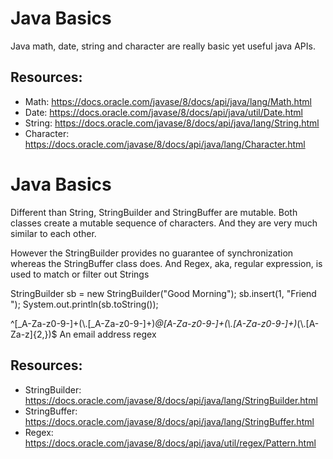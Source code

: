 # Java Basics
Java math, date, string and character are really basic yet useful java APIs.



## Resources:
* Math: https://docs.oracle.com/javase/8/docs/api/java/lang/Math.html
* Date: https://docs.oracle.com/javase/8/docs/api/java/util/Date.html
* String: https://docs.oracle.com/javase/8/docs/api/java/lang/String.html
* Character: https://docs.oracle.com/javase/8/docs/api/java/lang/Character.html

# Java Basics
Different than String, StringBuilder and StringBuffer are mutable. Both classes create a mutable sequence of characters. And they are very much similar to each other.

However the StringBuilder provides no guarantee of synchronization whereas the StringBuffer class does. And Regex, aka, regular expression, is used to match or filter out Strings

StringBuilder sb = new StringBuilder("Good Morning");
sb.insert(1, "Friend ");
System.out.println(sb.toString()); 

^[_A-Za-z0-9-]+(\\.[_A-Za-z0-9-]+)*@[A-Za-z0-9-]+(\\.[A-Za-z0-9-]+)*(\\.[A-Za-z]{2,})$
An email address regex

## Resources:
* StringBuilder: https://docs.oracle.com/javase/8/docs/api/java/lang/StringBuilder.html
* StringBuffer: https://docs.oracle.com/javase/8/docs/api/java/lang/StringBuffer.html
* Regex: https://docs.oracle.com/javase/8/docs/api/java/util/regex/Pattern.html
